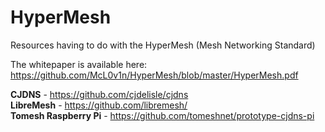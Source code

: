 # HyperMesh
Resources having to do with the HyperMesh (Mesh Networking Standard)

The whitepaper is available here: https://github.com/McL0v1n/HyperMesh/blob/master/HyperMesh.pdf  
  
**CJDNS** - https://github.com/cjdelisle/cjdns  
**LibreMesh** - https://github.com/libremesh/  
**Tomesh Raspberry Pi** - https://github.com/tomeshnet/prototype-cjdns-pi  


